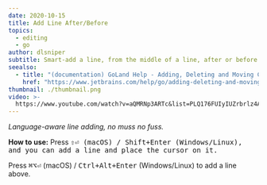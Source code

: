 ```yaml
---
date: 2020-10-15
title: Add Line After/Before
topics:
  - editing
  - go
author: dlsniper
subtitle: Smart-add a line, from the middle of a line, after or before the current line.
seealso:
  - title: "(documentation) GoLand Help - Adding, Deleting and Moving Code Elements"
    href: "https://www.jetbrains.com/help/go/adding-deleting-and-moving-lines.html"
thumbnail: ./thumbnail.png
video: >-
  https://www.youtube.com/watch?v=aQMRNp3ARTc&list=PLQ176FUIyIUZrbrlz4AY1V8VzBJKZyVlW&index=8
---
```


_Language-aware line adding, no muss no fuss._

**How to use:**
Press <kbd>⇧⏎</bd> (macOS) / <kbd>Shift+Enter</kbd> (Windows/Linux), and you can add a line and place the cursor on it.

Press <kbd>⌘⌥⏎</kbd> (macOS) / <kbd>Ctrl+Alt+Enter</kbd> (Windows/Linux) to add a line above.
